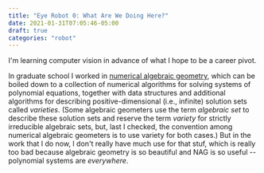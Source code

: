 ```yaml
---
title: "Eye Robot 0: What Are We Doing Here?"
date: 2021-01-31T07:05:46-05:00
draft: true
categories: "robot"
---
```


I'm learning computer vision in advance of what I hope to be a career pivot.

In graduate school I worked in [numerical algebraic geometry][wp-nag], which can be boiled down to a collection of numerical algorithms for solving systems of polynomial equations, together with data structures and additional algorithms for describing positive-dimensional (i.e., infinite) solution sets called *varieties*.
(Some algebraic geometers use the term *algebraic set* to describe these solution sets and reserve the term *variety* for strictly irreducible algebraic sets, but, last I checked, the convention among numerical algebraic geometers is to use variety for both cases.)
But in the work that I do now, I don't really have much use for that stuf, which is really too bad because algebraic geometry is so beautiful and NAG is so useful -- polynomial systems are *everywhere*.



[wp-nag]: https://en.wikipedia.org/wiki/Numerical_algebraic_geometry